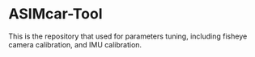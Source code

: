 # ASIMcar-Tool

This is the repository that used for parameters tuning, including fisheye camera calibration, and IMU calibration.
